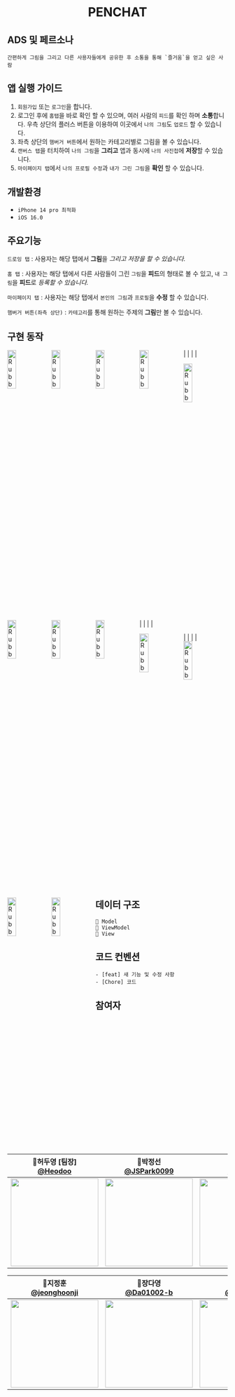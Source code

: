 <h1 align="middle">PENCHAT</h1>

## ADS 및 페르소나
```
간편하게 그림을 그리고 다른 사용자들에게 공유한 후 소통을 통해 `즐거움`을 얻고 싶은 사람
```

## 앱 실행 가이드

1. `회원가입` 또는 `로그인`을 합니다.
2. 로그인 후에 `홈탭`을 바로 확인 할 수 있으며, 여러 사람의 `피드`를 확인 하며 **소통**합니다. 
   우측 상단의 플러스 버튼을 이용하여 이곳에서 `나의 그림`도 `업로드` 할 수 있습니다.
3. 좌측 상단의 `햄버거 버튼`에서 원하는 카테고리별로 그림을 볼 수 있습니다.
4. `캔버스 탭`을 터치하여 `나의 그림`을 **그리고** 앱과 동시에 `나의 사진첩`에 **저장**할 수 있습니다.
5. `마이페이지 탭`에서 `나의 프로필 수정`과 `내가 그린 그림`을 **확인** 할 수 있습니다.



## 개발환경

- `iPhone 14 pro 최적화`
- `iOS 16.0`


## 주요기능

`드로잉 탭` : 사용자는 해당 탭에서 **그림**을 *그리고 저장을 할 수 있습니다.*

`홈 탭` : 사용자는 해당 탭에서 다른 사람들이 그린 `그림`을 **피드**의 형태로 볼 수 있고, `내 그림`을 **피드**로 *등록할 수 있습니다.*

`마이페이지 탭` : 사용자는 해당 탭에서 `본인의 그림`과 `프로필`을 **수정** 할 수 있습니다.

`햄버거 버튼(좌측 상단)` : `카테고리`를 통해 원하는 주제의 **그림**만 볼 수 있습니다.



## 구현 동작





<img src="https://user-images.githubusercontent.com/91583287/210932599-fe35e1e1-ce9e-47b2-bd22-dabea78a1d87.png" width="20%" height="15%" title="px(픽셀) 크기 설정" alt="RubberDuck" style="float:left;"></img> | 
<img src="https://user-images.githubusercontent.com/91583287/210933269-f6b03934-9fec-43e9-95de-31f806266e1f.png" width="20%" height="15%" title="px(픽셀) 크기 설정" alt="RubberDuck" style="float:left;"></img> | 
<img src="https://user-images.githubusercontent.com/39407635/220825458-6d22c67e-da5a-4a66-b53c-16fe1ccf5d50.png" width="20%" height="15%" title="px(픽셀) 크기 설정" alt="RubberDuck" style="float:left;"></img> | 
<img src="https://user-images.githubusercontent.com/91583287/210942523-74e9681b-aa66-4b50-a6ca-381c8fc3d24a.png" width="20%" height="15%" title="px(픽셀) 크기 설정" alt="RubberDuck" style="float:left;"></img> | 



<img src="https://user-images.githubusercontent.com/91583287/210941890-eb73c426-60b7-4b6d-a540-89502c027114.png" width="20%" height="15%" title="px(픽셀) 크기 설정" alt="RubberDuck" style="float:left;"></img> | 
<img src="https://user-images.githubusercontent.com/91583287/210942071-0706c32f-459a-45ad-a686-2e8815a5932d.png" width="20%" height="15%" title="px(픽셀) 크기 설정" alt="RubberDuck" style="float:left;"></img> | 
<img src="https://user-images.githubusercontent.com/91583287/210941498-9378a62d-593f-43ec-8bfb-3f72fece76b8.png" width="20%" height="15%" title="px(픽셀) 크기 설정" alt="RubberDuck" style="float:left;"></img> | 
<img src="https://user-images.githubusercontent.com/91583287/210941616-c10b33be-1f0c-4420-a0d1-d481cde57d48.png" width="20%" height="15%" title="px(픽셀) 크기 설정" alt="RubberDuck" style="float:left;"></img> | 

<img src="https://user-images.githubusercontent.com/91583287/210941674-92cbf9ee-7a4b-46a9-b94c-a16a3c44bf95.png" width="20%" height="15%" title="px(픽셀) 크기 설정" alt="RubberDuck" style="float:left;"></img> | 
<img src="https://user-images.githubusercontent.com/39407635/220825072-e6cc881b-4545-4049-ae03-590602daec51.png" width="20%" height="15%" title="px(픽셀) 크기 설정" alt="RubberDuck" style="float:left;"></img> | 
<img src="https://user-images.githubusercontent.com/39407635/220825049-d8be7553-9a8f-4083-acb2-917d5a1034d9.png" width="20%" height="15%" title="px(픽셀) 크기 설정" alt="RubberDuck" style="float:left;"></img> | 
<img src="https://user-images.githubusercontent.com/39407635/220825058-5f45938f-6d82-444c-9b38-20e9dbf7984f.png" width="20%" height="15%" title="px(픽셀) 크기 설정" alt="RubberDuck" style="float:left;"></img> | 










## 데이터 구조 
```
📂 Model
📂 ViewModel
📂 View
```

## 코드 컨벤션

```
- [feat] 새 기능 및 수정 사항
- [Chore] 코드 
```

## 참여자
| 📎허두영 [팀장]<br/>[@Heodoo](https://github.com/Heodoo)<br/> | 📎박정선<br/> [@JSPark0099](https://github.com/JSPark0099)<br/> | 📎허주희<br/>[@ZOOEY](https://github.com/ZOOEY)<br/> | 📎서광현<br/> [@seo-kh](https://github.com/seo-kh)<br/> |
| :----------------------------------------------------------: | :---------------------------------------------: | :-------------------------------------------------: |:----------------------------------------------------------: |
|<img src="https://avatars.githubusercontent.com/u/39407635?v=4" width=200> | <img src="https://avatars.githubusercontent.com/u/91583287?v=4" width=200>  | <img src="https://avatars.githubusercontent.com/u/107897929?v=4" width=200> | <img src="https://avatars.githubusercontent.com/u/68586179?v=4" width=200> |

| 📎지정훈<br/> [@jeonghoonji](https://github.com/jeonghoonji)<br/> |  📎장다영<br/> [@Da01002-b](https://github.com/Da01002)<br/> | 📎박정우<br/> [@jwoo820](https://github.com/jwoo820)<br/> | 📎박성민<br/> [@SeongMin0106](https://github.com/SeongMin0106)<br/> |
| :---------------------------------------------: | :-------------------------------------------------: | :----------------------------------------------------------: | :---------------------------------------------: |
|<img src="https://avatars.githubusercontent.com/u/73868968?v=4" width=200> | <img src="https://avatars.githubusercontent.com/u/80445363?v=4" width=200>  | <img src="https://avatars.githubusercontent.com/u/48409306?v=4" width=200> | <img src="https://avatars.githubusercontent.com/u/104570633?v=4" width=200> |






